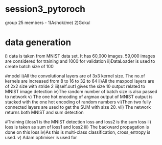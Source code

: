 # session3_pytoroch

group 25 members - 
1)Ashok(me)
2)Gokul

# data generation
i) data is taken from MNIST data set. It has 60,000 images. 59,000 images are considered for training and 1000 for validation
ii)DataLoader is used to create batch size of 100

#model
i)All the convolutional layers are of 3x3 kernel size. The no.of kernels are increased from 8 to 16 to 32 to 64 
ii)All the maxpool layers are of 2x2 size with stride 2
iii)self.out1 gives the size 10 output related to MNIST image detection
iv)The random number of batch size is also passed to network
v) The one hot encoding of argmax output of MNIST output is stacked with the one hot encoding of random numbers
vi)Then two fully connected layers are used to get the SUM with size 20.
vii) The network returns both MNIST and sum detection

#Training
i)loss1 is the MNIST detection loss and loss2 is the sum loss
ii) loss is taken as sum of loss1 and loss2
iii) The backward propagation is done on this loss
iv)As this is multi-class classification, cross_entropy is used.
v) Adam optimiser is used for 
